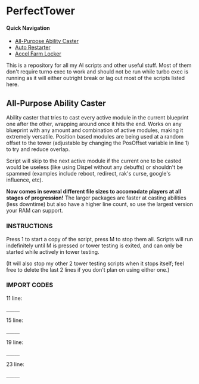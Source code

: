 # PerfectTower

#### Quick Navigation
- [All-Purpose Ability Caster](#all-purpose-ability-caster)
- [Auto Restarter](#auto-restarter)
- [Accel Farm Locker](#accel-farm-locker)

This is a repository for all my AI scripts and other useful stuff. 
Most of them don't require turno exec to work and should not be run while turbo exec is running as it will either outright break or lag out most of the scripts listed here.

## All-Purpose Ability Caster
Ability caster that tries to cast every active module in the current blueprint one after the other, wrapping around once it hits the end. Works on any blueprint with any amount and combination of active modules, making it extremely versatile. Position based modules are being used at a random offset to the tower (adjustable by changing the PosOffset variable in line 1) to try and reduce overlap.

Script will skip to the next active module if the current one to be casted would be useless (like using Dispel without any debuffs) or shouldn't be spammed (examples include reboot, redirect, rak's curse, google's influence, etc). 

**Now comes in several different file sizes to accomodate players at all stages of progression!** 
The larger packages are faster at casting abilities (less downtime) but also have a higher line count, so use the largest version your RAM can support.  

### INSTRUCTIONS

Press 1 to start a copy of the script, press M to stop them all. Scripts will run indefinitely until M is pressed or tower testing is exited, and can only be started while actively in tower testing.

(It will also stop my other 2 tower testing scripts when it stops itself; feel free to delete the last 2 lines if you don't plan on using either one.)

### IMPORT CODES

11 line:
```
_____
```

15 line:
```
_____
```

19 line:
```
_____
```

23 line: 
```
_____
```
